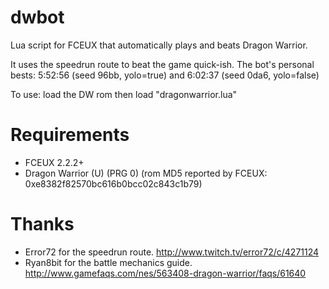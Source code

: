 dwbot
=====

Lua script for FCEUX that automatically plays and beats Dragon Warrior.

It uses the speedrun route to beat the game quick-ish.  The bot's personal bests: 5:52:56 (seed 96bb, yolo=true) and 6:02:37 (seed 0da6, yolo=false)

To use: load the DW rom then load "dragonwarrior.lua"

Requirements
============
* FCEUX 2.2.2+
* Dragon Warrior (U) (PRG 0)
  (rom MD5 reported by FCEUX:  0xe8382f82570bc616b0bcc02c843c1b79)

Thanks
======
* Error72 for the speedrun route.           http://www.twitch.tv/error72/c/4271124
* Ryan8bit for the battle mechanics guide.  http://www.gamefaqs.com/nes/563408-dragon-warrior/faqs/61640

